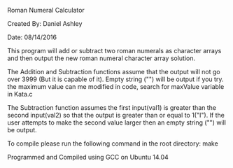 Roman Numeral Calculator

Created By: Daniel Ashley

Date: 08/14/2016

This program will add or subtract two roman numerals as character arrays and then output the new roman numeral character array solution.

The Addition and Subtraction functions assume that the output will not go over 3999 (But it is capable of it). Empty string ("") will be output if you try. the maximum value can me modified in code, search for maxValue variable in Kata.c 

The Subtraction function assumes the first input(val1) is greater than the second input(val2) so that the output is greater than or equal to 1("I"). If the user attempts to make the second value larger then an empty string ("") will be output.

To compile please run the following command in the root directory: 
make

Programmed and Compiled using GCC on Ubuntu 14.04
